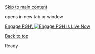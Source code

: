[Skip to main content](https://www.pittsburghpa.gov/Business-Development/City-Planning/Planning-banner/Engage-PGH#main-content)

opens in new tab or window

[Engage PGH\\
![Engage PGH Is Live Now](https://www.pittsburghpa.gov/files/assets/city/v/1/dcp/images/17789_10960_engage_pgh_site_announement.jpg)](https://engage.pittsburghpa.gov/)

[Back to top](https://www.pittsburghpa.gov/Business-Development/City-Planning/Planning-banner/Engage-PGH#body-top)

Ready
